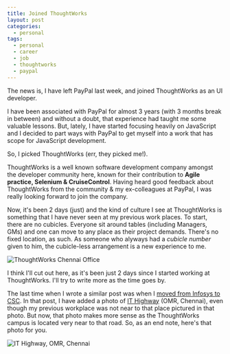 ```yaml
---
title: Joined ThoughtWorks
layout: post
categories:
  - personal
tags:
  - personal
  - career
  - job
  - thoughtworks
  - paypal
---
```

The news is, I have left PayPal last week, and joined ThoughtWorks as an UI developer.

I have been associated with PayPal for almost 3 years (with 3 months break in between) and without a doubt, that experience had taught me some valuable lessons. But, lately, I have started focusing heavily on JavaScript and I decided to part ways with PayPal to get myself into a work that has scope for JavaScript development. 

So, I picked ThoughtWorks (err, they picked me!).

ThoughtWorks is a well known software development company amongst the developer community here, known for their contribution to **Agile practice, Selenium & CruiseControl**. Having heard good feedback about ThoughtWorks from the community & my ex-colleagues at PayPal, I was really looking forward to join the company. 

Now, it's been 2 days (just) and the kind of culture I see at ThoughtWorks is something that I have never seen at my previous work places. To start, there are no cubicles. Everyone sit around tables (including Managers, GMs) and one can move to any place as their project demands. There's no fixed location, as such. As someone who alyways had a *cubicle number* given to him, the cubicle-less arrangement is a new experience to me. 

![ThoughtWorks Chennai Office](http://i.imgur.com/45ZOa7f.jpg)

I think I'll cut out here, as it's been just 2 days since I started working at ThoughtWorks. I'll try to write more as the time goes by.

The last time when I wrote a similar post was when I [moved from Infosys to CSC](http://veerasundar.com/blog/2010/03/moved-to-chennai-india/). In that post, I have added a photo of [IT Highway](http://i187.photobucket.com/albums/x201/talktoveera/Tidel_Park_junction_panorama.jpg) (OMR, Chennai), even though my previous workplace was not near to that place pictured in that photo. But now, that photo makes more sense as the ThoughtWorks campus is located very near to that road. So, as an end note, here's that photo for you.

![IT Highway, OMR, Chennai](http://i187.photobucket.com/albums/x201/talktoveera/Tidel_Park_junction_panorama.jpg)

